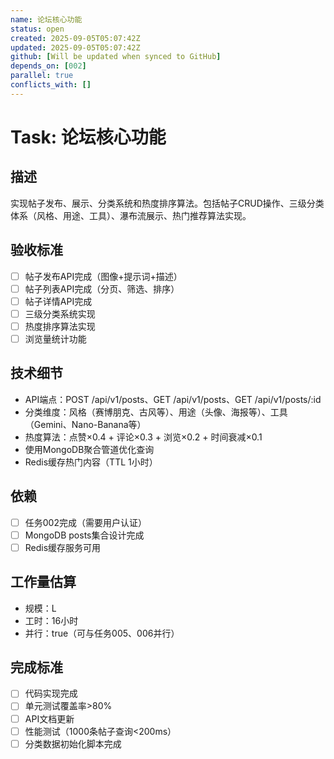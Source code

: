 ```yaml
---
name: 论坛核心功能
status: open
created: 2025-09-05T05:07:42Z
updated: 2025-09-05T05:07:42Z
github: [Will be updated when synced to GitHub]
depends_on: [002]
parallel: true
conflicts_with: []
---
```


# Task: 论坛核心功能

## 描述
实现帖子发布、展示、分类系统和热度排序算法。包括帖子CRUD操作、三级分类体系（风格、用途、工具）、瀑布流展示、热门推荐算法实现。

## 验收标准
- [ ] 帖子发布API完成（图像+提示词+描述）
- [ ] 帖子列表API完成（分页、筛选、排序）
- [ ] 帖子详情API完成
- [ ] 三级分类系统实现
- [ ] 热度排序算法实现
- [ ] 浏览量统计功能

## 技术细节
- API端点：POST /api/v1/posts、GET /api/v1/posts、GET /api/v1/posts/:id
- 分类维度：风格（赛博朋克、古风等）、用途（头像、海报等）、工具（Gemini、Nano-Banana等）
- 热度算法：点赞×0.4 + 评论×0.3 + 浏览×0.2 + 时间衰减×0.1
- 使用MongoDB聚合管道优化查询
- Redis缓存热门内容（TTL 1小时）

## 依赖
- [ ] 任务002完成（需要用户认证）
- [ ] MongoDB posts集合设计完成
- [ ] Redis缓存服务可用

## 工作量估算
- 规模：L
- 工时：16小时
- 并行：true（可与任务005、006并行）

## 完成标准
- [ ] 代码实现完成
- [ ] 单元测试覆盖率>80%
- [ ] API文档更新
- [ ] 性能测试（1000条帖子查询<200ms）
- [ ] 分类数据初始化脚本完成